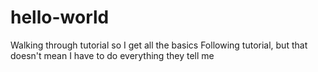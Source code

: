 # hello-world
Walking through tutorial so I get all the basics
Following tutorial, but that doesn't mean I have to do everything they tell me
